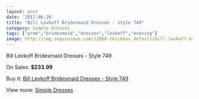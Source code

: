 ```yaml
---
layout: post
date: '2017-06-20'
title: "Bill Levkoff Bridesmaid Dresses - Style 749"
category: Simple Dresses
tags: ["prom","bridesmaid","dresses","levkoff","evening"]
image: http://img.sequinious.com/12860-thickbox_default/bill-levkoff-bridesmaid-dresses-style-749.jpg
---
```

Bill Levkoff Bridesmaid Dresses - Style 749

On Sales: **$233.99**
<a href="https://www.sequinious.com/simple-dresses/6044-bill-levkoff-bridesmaid-dresses-style-749.html"><amp-img layout="responsive" width="600" height="600" src="//img.sequinious.com/12860-thickbox_default/bill-levkoff-bridesmaid-dresses-style-749.jpg" alt="Bill Levkoff Bridesmaid Dresses - Style 749 0" /></a>
<a href="https://www.sequinious.com/simple-dresses/6044-bill-levkoff-bridesmaid-dresses-style-749.html"><amp-img layout="responsive" width="600" height="600" src="//img.sequinious.com/12861-thickbox_default/bill-levkoff-bridesmaid-dresses-style-749.jpg" alt="Bill Levkoff Bridesmaid Dresses - Style 749 1" /></a>

Buy it: [Bill Levkoff Bridesmaid Dresses - Style 749](https://www.sequinious.com/simple-dresses/6044-bill-levkoff-bridesmaid-dresses-style-749.html "Bill Levkoff Bridesmaid Dresses - Style 749")

View more: [Simple Dresses](https://www.sequinious.com/5-simple-dresses "Simple Dresses")